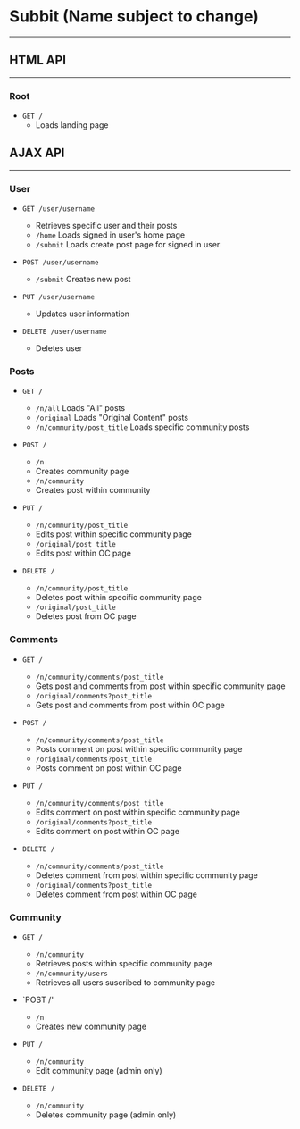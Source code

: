 # Subbit (Name subject to change)

---

## HTML API

---

### Root

  * `GET /`
    * Loads landing page
    
 ## AJAX API

---

### User
  * `GET /user/username`
    * Retrieves specific user and their posts
    * `/home` Loads signed in user's home page
    * `/submit` Loads create post page for signed in user
    
  * `POST /user/username`
    * `/submit` Creates new post
    
  * `PUT /user/username`
    * Updates user information

  * `DELETE /user/username`
    * Deletes user
    
 ### Posts

  * `GET /`

    * `/n/all` Loads "All" posts
    * `/original` Loads "Original Content" posts
    * `/n/community/post_title` Loads specific community posts

  * `POST /`

    * `/n`
     * Creates community page
    * `/n/community`
     * Creates post within community 
    
  * `PUT /`
  
    * `/n/community/post_title`
     * Edits post within specific community page
    * `/original/post_title`
     * Edits post within OC page
    
  * `DELETE /`
  
    * `/n/community/post_title`
     * Deletes post within specific community page
    * `/original/post_title`
     * Deletes post from OC page
    
 ### Comments

  * `GET /`

    * `/n/community/comments/post_title` 
     * Gets post and comments from post within specific community page
    * `/original/comments?post_title` 
     * Gets post and comments from post within OC page

  * `POST /`

    * `/n/community/comments/post_title` 
     * Posts comment on post within specific community page
    * `/original/comments?post_title` 
     * Posts comment on post within OC page 
    
  * `PUT /`
    * `/n/community/comments/post_title` 
     * Edits comment on post within specific community page
    * `/original/comments?post_title` 
     * Edits comment on post within OC page 
    
  * `DELETE /`
    * `/n/community/comments/post_title` 
     * Deletes comment from post within specific community page
    * `/original/comments?post_title` 
     * Deletes comment from post within OC page
     
### Community

* `GET /`
  * `/n/community`
   * Retrieves posts within specific community page
  * `/n/community/users`
   * Retrieves all users suscribed to community page
   
* `POST /'
  * `/n`
   * Creates new community page
   
* `PUT /`
  * `/n/community`
   * Edit community page (admin only)
   
* `DELETE /`
  * `/n/community`
   * Deletes community page (admin only)
